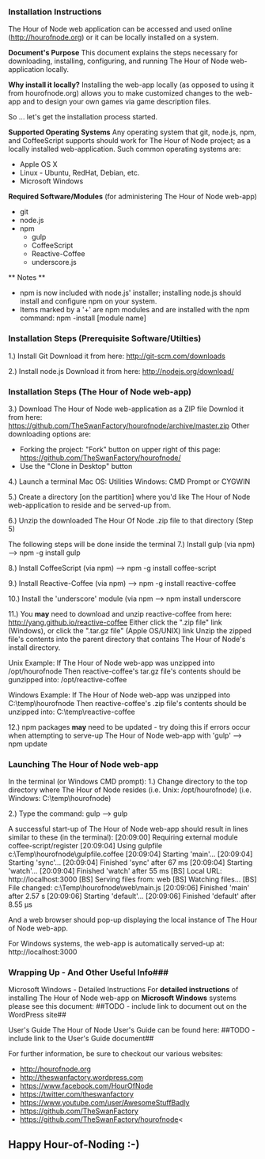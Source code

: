 ### Installation Instructions ###

The Hour of Node web application can be accessed and used online (http://hourofnode.org) or it can be locally installed on a system.  

**Document's Purpose**
This document explains the steps necessary for downloading, installing, configuring, and running The Hour of Node web-application locally.

**Why install it locally?**
Installing the web-app locally (as opposed to using it from hourofnode.org) allows you to make customized changes to the web-app and to design your own games via game description files.

So ... let's get the installation process started.

**Supported Operating Systems**
Any operating system that git, node.js, npm, and CoffeeScript supports should work for The Hour of Node project; as a locally installed web-application.  Such common operating systems are:

  * Apple OS X
  * Linux - Ubuntu, RedHat, Debian, etc.
  * Microsoft Windows

**Required Software/Modules**
(for administering The Hour of Node web-app)

  * git
  * node.js
  * npm
    * gulp
    * CoffeeScript
    * Reactive-Coffee
    * underscore.js

** Notes **
  *  npm is now included with node.js' installer; installing node.js should install and configure npm on your system.
  *  Items marked by a '+' are npm modules and are installed with the npm command:  npm -install [module name]


### Installation Steps (Prerequisite Software/Utilties) ###

1.) Install Git
  Download it from here: http://git-scm.com/downloads

2.) Install node.js
  Download it from here: http://nodejs.org/download/

### Installation Steps (The Hour of Node web-app) ###
3.) Download The Hour of Node web-application as a ZIP file
  Downlod it from here: https://github.com/TheSwanFactory/hourofnode/archive/master.zip
  Other downloading options are:
  * Forking the project: "Fork" button on upper right of this page: https://github.com/TheSwanFactory/hourofnode/
  * Use the "Clone in Desktop" button

4.) Launch a terminal
  Mac OS: Utilities
  Windows: CMD Prompt or CYGWIN

5.) Create a directory [on the partition] where you'd like The Hour of Node web-application to reside and be served-up from.

6.) Unzip the downloaded The Hour Of Node .zip file to that directory (Step 5)

The following steps will be done inside the terminal
7.) Install gulp (via npm)
--> npm -g install gulp

8.) Install CoffeeScript (via npm)
--> npm -g install coffee-script

9.) Install Reactive-Coffee (via npm)
--> npm -g install reactive-coffee

10.) Install the 'underscore' module (via npm
--> npm install underscore

11.) You **may** need to download and unzip reactive-coffee from here:
http://yang.github.io/reactive-coffee
Either click the ".zip file" link (Windows), or click the ".tar.gz file" (Apple OS/UNIX) link
  Unzip the zipped file's contents into the parent directory that contains The Hour of Node's install directory.  

Unix Example:
If The Hour of Node web-app was unzipped into /opt/hourofnode
Then reactive-coffee's tar.gz file's contents should be gunzipped into: /opt/reactive-coffee

Windows Example:
If The Hour of Node web-app was unzipped into C:\temp\hourofnode
Then reactive-coffee's .zip file's contents should be unzipped into: C:\temp\reactive-coffee

12.) npm packages **may** need to be updated - try doing this if errors occur when attempting to serve-up The Hour of Node web-app with 'gulp' 
--> npm update

### Launching The Hour of Node web-app ###
In the terminal (or Windows CMD prompt):
1.) Change directory to the top directory where The Hour of Node resides
(i.e. Unix: /opt/hourofnode)
(i.e. Windows: C:\temp\hourofnode)

2.) Type the command: gulp
--> gulp

A successful start-up of The Hour of Node web-app should result in lines similar to these (in the terminal):
[20:09:00] Requiring external module coffee-script/register
[20:09:04] Using gulpfile c:\Temp\hourofnode\gulpfile.coffee
[20:09:04] Starting 'main'...
[20:09:04] Starting 'sync'...
[20:09:04] Finished 'sync' after 67 ms
[20:09:04] Starting 'watch'...
[20:09:04] Finished 'watch' after 55 ms
[BS] Local URL: http://localhost:3000
[BS] Serving files from: web
[BS] Watching files...
[BS] File changed: c:\Temp\hourofnode\web\main.js
[20:09:06] Finished 'main' after 2.57 s
[20:09:06] Starting 'default'...
[20:09:06] Finished 'default' after 8.55 µs

And a web browser should pop-up displaying the local instance of The Hour of Node web-app.

For Windows systems, the web-app is automatically served-up at:
http://localhost:3000


### Wrapping Up - And Other Useful Info###
Microsoft Windows - Detailed Instructions
For **detailed instructions** of installing The Hour of Node web-app on **Microsoft Windows** systems please see this document:  ##TODO - include link to document out on the WordPress site##

User's Guide
The Hour of Node User's Guide can be found here:
  ##TODO - include link to the User's Guide document##

For further information, be sure to checkout our various websites:

  * http://hourofnode.org
  * http://theswanfactory.wordpress.com
  * https://www.facebook.com/HourOfNode
  * https://twitter.com/theswanfactory
  * https://www.youtube.com/user/AwesomeStuffBadly
  * https://github.com/TheSwanFactory
  * https://github.com/TheSwanFactory/hourofnode<


## Happy Hour-of-Noding :-) ##
